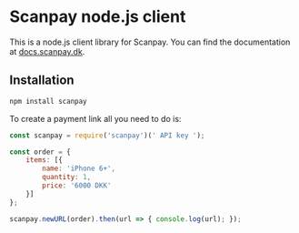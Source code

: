 # Scanpay node.js client

This is a node.js client library for Scanpay. You can find the documentation at [docs.scanpay.dk](https://docs.scanpay.dk/).

## Installation

```bash
npm install scanpay
```

To create a payment link all you need to do is:

```js
const scanpay = require('scanpay')(' API key ');

const order = {
    items: [{
        name: 'iPhone 6+',
        quantity: 1,
        price: '6000 DKK'
    }]
};

scanpay.newURL(order).then(url => { console.log(url); });
```

